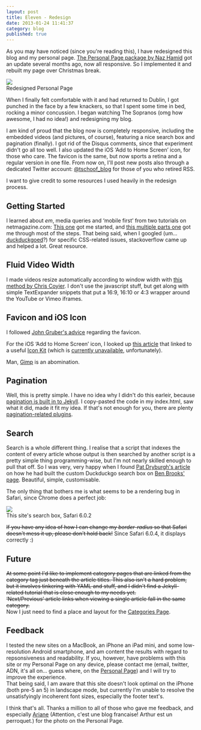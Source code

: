 ```yaml
---
layout: post
title: Eleven - Redesign
date: 2013-01-24 11:41:37
category: blog
published: true
---
```


As you may have noticed (since you're reading this), I have redesigned this blog and my personal page. [The Personal Page package by Naz Hamid](http://thepersonalpage.me) got an update several months ago, now all responsive. So I implemented it and rebuilt my page over Christmas break.

<p class="pic"><a href="http://timmschoof.com"><img src="http://blog.timmschoof.com/images/pp.jpg"></a><br>Redesigned Personal Page</p>

When I finally felt comfortable with it and had returned to Dublin, I got punched in the face by a few knackers, so that I spent some time in bed, rocking a minor concussion. I began watching The Sopranos (omg how awesome, I had no idea!) and redesigning my blog.

I am kind of proud that the blog now is completely responsive, including the embedded videos (and pictures, of course), featuring a nice search box and pagination (finally). I got rid of the Disqus comments, since that experiment didn't go all too well. I also updated the iOS ‘Add to Home Screen’ icon, for those who care. The favicon is the same, but now sports a retina and a regular version in one file. From now on, I'll post new posts also through a dedicated Twitter account: [@tschoof_blog](https://twitter.com/tschoof_blog) for those of you who retired RSS. 

I want to give credit to some resources I used heavily in the redesign process.

## Getting Started
I learned about *em*, media queries and ‘mobile first’ from two tutorials on netmagazine.com: [This one](http://www.netmagazine.com/tutorials/build-basic-responsive-site-css) got me started, and [this multiple parts one](http://www.netmagazine.com/tutorials/build-responsive-site-week-designing-responsively-part-1) got me through most of the steps. That being said, when I googled (um... [duckduckgoed](https://duckduckgo.com)?) for specific CSS-related issues, stackoverflow came up and helped a lot. Great resource. 

## Fluid Video Width
I made videos resize automatically according to window width with [this method by Chris Coyier](http://css-tricks.com/NetMag/FluidWidthVideo/Article-FluidWidthVideo.php). I don't use the javascript stuff, but get along with simple TextExpander snippets that put a 16:9, 16:10 or 4:3 wrapper around the YouTube or Vimeo iframes. 

## Favicon and iOS Icon
I followed [John Gruber's advice](http://daringfireball.net/2013/01/retina_favicons) regarding the favicon.

For the iOS ‘Add to Home Screen’ icon, I looked up [this article](http://osxdaily.com/2012/03/29/set-a-retina-ios-bookmark-icon/) that linked to a useful [Icon Kit](http://killericons.com/app-icons/free-ios-diy-icon-kit) (which is [currently unavailable](http://sites.securepaynet.net/redirect_0.html), unfortunately). 

Man, [Gimp](http://www.gimp.org) is an abomination.

## Pagination
Well, this is pretty simple. I have no idea why I didn't do this earleir, because [pagination is built in to Jekyll](https://github.com/mojombo/jekyll/wiki/Pagination). I copy-pasted the code in my index.html, saw what it did, made it fit my idea. If that's not enough for you, there are plenty [pagination-related plugins](https://duckduckgo.com/?q=jekyll+pagination+plugin).

## Search
Search is a whole different thing. I realise that a script that indexes the content of every article whose output is then searched by another script is a pretty simple thing programming-wise, but I'm not nearly skilled enough to pull that off. So I was very, very happy when I found [Pat Dryburgh's article](http://patdryburgh.com/blog/adding-a-custom-duckduckgo-search-bar-to-your-site/) on how he had built the custom Duckduckgo search box on [Ben Brooks' page](http://brooksreview.net). Beautiful, simple, customisable. 

The only thing that bothers me is what seems to be a rendering bug in Safari, since Chrome does a perfect job:
<p class="pic"><img src="http://blog.timmschoof.com/images/safaribug.png"><br>This site's search box, Safari 6.0.2</p>

<s>If you have any idea of how I can change my *border-radius* so that Safari doesn't mess it up, please don't hold back!</s> Since Safari 6.0.4, it displays correctly :)

## Future
<s>At some point I'd like to implement category pages that are linked from the category tag just beneath the article titles. This also isn't a hard problem, but it involves tinkering with YAML and stuff, and I didn't find a Jekyll-related tutorial that is close enough to my needs yet.  
‘Next/Previous’ article links when viewing a single article fall in the same category.</s>  
Now I just need to find a place and layout for the [Categories Page](http://blog.timmschoof.com/categories/).

## Feedback
I tested the new sites on a MacBook, an iPhone an iPad mini, and some low-resolution Android smartphone, and am content the results with regard to repsonsiveness and readability. If you, however, have problems with this site or my Personal Page on any device, please contact me (email, twitter, ADN, it's all on... guess where, on the [Personal Page](http://timmschoof.com)) and I will try to improve the experience.  
That being said, I am aware that this site doesn't look optimal on the iPhone (both pre-5 an 5) in landscape mode, but currently I'm unable to resolve the unsatisfyingly incoherent font sizes, especially the footer text's.

I think that's all. Thanks a million to all of those who gave me feedback, and especially [Ariane](http://thebigdublinski.wordpress.com) (Attention, c'est une blog francaise! Arthur est un perroquet.) for the photo on the Personal Page.